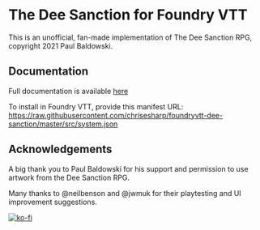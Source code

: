 # The Dee Sanction for Foundry VTT

This is an unofficial, fan-made implementation of The Dee Sanction RPG, copyright 2021 Paul Baldowski.

## Documentation

Full documentation is available [here](https://chrisesharp.github.io/foundryvtt-dee-sanction/)

To install in Foundry VTT, provide this manifest URL:
https://raw.githubusercontent.com/chrisesharp/foundryvtt-dee-sanction/master/src/system.json

## Acknowledgements

A big thank you to Paul Baldowski for his support and permission to use artwork from the Dee Sanction RPG.

Many thanks to @neilbenson and @jwmuk for their playtesting and UI improvement suggestions.

[![ko-fi](https://ko-fi.com/img/githubbutton_sm.svg)](https://ko-fi.com/F1F6T5AXX)
